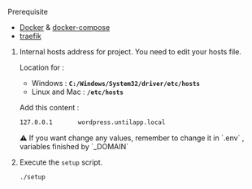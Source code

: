 Prerequisite
- [Docker](https://www.docker.com/products/docker-desktop) & [docker-compose](https://docs.docker.com/compose/)
- [traefik](https://gitlab.com/until-app/development/traefik)

1. Internal hosts address for project. You need to edit your hosts file.

   Location for :

   - Windows : **`C:/Windows/System32/driver/etc/hosts`**
   - Linux and Mac : **`/etc/hosts`**

   Add this content :

    ```bash
    127.0.0.1       wordpress.untilapp.local
    ```

    <aside>
    ⚠️ If you want change any values, remember to change it in `.env` , variables finished by `_DOMAIN`
    </aside>
   

2. Execute the `setup` script.

   ```bash
   ./setup
   ```

